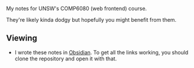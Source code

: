 My notes for UNSW's COMP6080 (web frontend) course.

They're likely kinda dodgy but hopefully you might benefit from them.

## Viewing
- I wrote these notes in [Obsidian](https://obsidian.md/). To get all the links working, you should clone the repository and open it with that.